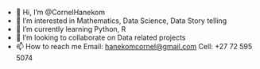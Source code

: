 - 👋 Hi, I’m @CornelHanekom
- 👀 I’m interested in Mathematics, Data Science, Data Story telling
- 🌱 I’m currently learning Python, R
- 💞️ I’m looking to collaborate on Data related projects
- 📫 How to reach me Email: hanekomcornel@gmail.com  Cell: +27 72 595 5074

<!---
CornelHanekom/CornelHanekom is a ✨ special ✨ repository because its `README.md` (this file) appears on your GitHub profile.
You can click the Preview link to take a look at your changes.
--->

